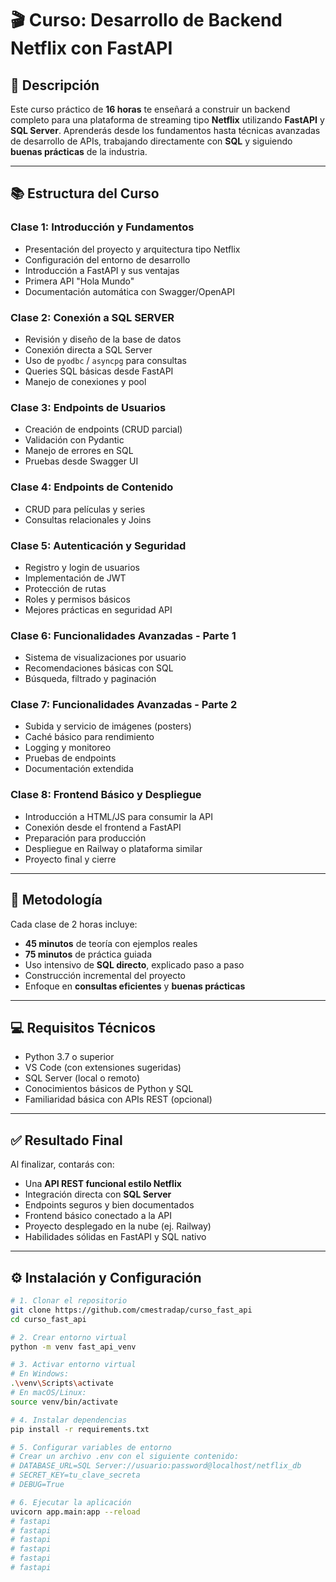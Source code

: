 # 🎬 Curso: Desarrollo de Backend Netflix con FastAPI

## 📌 Descripción

Este curso práctico de **16 horas** te enseñará a construir un backend completo para una plataforma de streaming tipo **Netflix** utilizando **FastAPI** y **SQL Server**. Aprenderás desde los fundamentos hasta técnicas avanzadas de desarrollo de APIs, trabajando directamente con **SQL** y siguiendo **buenas prácticas** de la industria.

---

## 📚 Estructura del Curso

### Clase 1: Introducción y Fundamentos
- Presentación del proyecto y arquitectura tipo Netflix
- Configuración del entorno de desarrollo
- Introducción a FastAPI y sus ventajas
- Primera API "Hola Mundo"
- Documentación automática con Swagger/OpenAPI

### Clase 2: Conexión a SQL SERVER
- Revisión y diseño de la base de datos
- Conexión directa a SQL Server
- Uso de `pyodbc` / `asyncpg` para consultas
- Queries SQL básicas desde FastAPI
- Manejo de conexiones y pool

### Clase 3: Endpoints de Usuarios
- Creación de endpoints (CRUD parcial)
- Validación con Pydantic
- Manejo de errores en SQL
- Pruebas desde Swagger UI

### Clase 4: Endpoints de Contenido
- CRUD para películas y series
- Consultas relacionales y Joins

### Clase 5: Autenticación y Seguridad
- Registro y login de usuarios
- Implementación de JWT
- Protección de rutas
- Roles y permisos básicos
- Mejores prácticas en seguridad API

### Clase 6: Funcionalidades Avanzadas - Parte 1
- Sistema de visualizaciones por usuario
- Recomendaciones básicas con SQL
- Búsqueda, filtrado y paginación

### Clase 7: Funcionalidades Avanzadas - Parte 2
- Subida y servicio de imágenes (posters)
- Caché básico para rendimiento
- Logging y monitoreo
- Pruebas de endpoints
- Documentación extendida

### Clase 8: Frontend Básico y Despliegue
- Introducción a HTML/JS para consumir la API
- Conexión desde el frontend a FastAPI
- Preparación para producción
- Despliegue en Railway o plataforma similar
- Proyecto final y cierre

---

## 🧠 Metodología

Cada clase de 2 horas incluye:

- **45 minutos** de teoría con ejemplos reales
- **75 minutos** de práctica guiada
- Uso intensivo de **SQL directo**, explicado paso a paso
- Construcción incremental del proyecto
- Enfoque en **consultas eficientes** y **buenas prácticas**

---

## 💻 Requisitos Técnicos

- Python 3.7 o superior
- VS Code (con extensiones sugeridas)
- SQL Server (local o remoto)
- Conocimientos básicos de Python y SQL
- Familiaridad básica con APIs REST (opcional)

---

## ✅ Resultado Final

Al finalizar, contarás con:

- Una **API REST funcional estilo Netflix**
- Integración directa con **SQL Server**
- Endpoints seguros y bien documentados
- Frontend básico conectado a la API
- Proyecto desplegado en la nube (ej. Railway)
- Habilidades sólidas en FastAPI y SQL nativo

---

## ⚙️ Instalación y Configuración

```bash
# 1. Clonar el repositorio
git clone https://github.com/cmestradap/curso_fast_api
cd curso_fast_api

# 2. Crear entorno virtual
python -m venv fast_api_venv

# 3. Activar entorno virtual
# En Windows:
.\venv\Scripts\activate
# En macOS/Linux:
source venv/bin/activate

# 4. Instalar dependencias
pip install -r requirements.txt

# 5. Configurar variables de entorno
# Crear un archivo .env con el siguiente contenido:
# DATABASE_URL=SQL Server://usuario:password@localhost/netflix_db
# SECRET_KEY=tu_clave_secreta
# DEBUG=True

# 6. Ejecutar la aplicación
uvicorn app.main:app --reload
# fastapi
# fastapi
# fastapi
# fastapi
# fastapi
# fastapi
